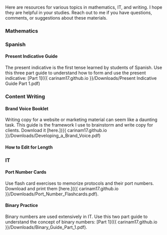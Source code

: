 
Here are resources for various topics in mathematics, IT, and writing. I hope they are helpful in your studies. Reach out to me if you have questions, comments, or suggestions about these materials. 


### Mathematics


### Spanish


#### Present Indicative Guide 

The present indicative is the first tense learned by students of Spanish. Use this three part guide to understand how to form and use the present indicative: [Part 1]({{ carinam17.github.io }}/Downloads/Present Indicative Guide Part 1.pdf)



### Content Writing

#### Brand Voice Booklet

Writing copy for a website or marketing material can seem like a daunting task. This guide is the framework I use to brainstorm and write copy for clients. Download it [here.]({{ carinam17.github.io }}/Downloads/Developing_a_Brand_Voice.pdf)
 

#### How to Edit for Length


### IT 

#### Port Number Cards

Use flash card exercises to memorize protocols and their port numbers. Download and print them [here.]({{ carinam17.github.io }}/Downloads/Port_Number_Flashcards.pdf).

#### Binary Practice

Binary numbers are used extensively in IT. Use this two part guide to understand the concept of binary numbers: [Part 1]({{ carinam17.github.io }}/Downloads/Binary_Guide_Part_1.pdf).

